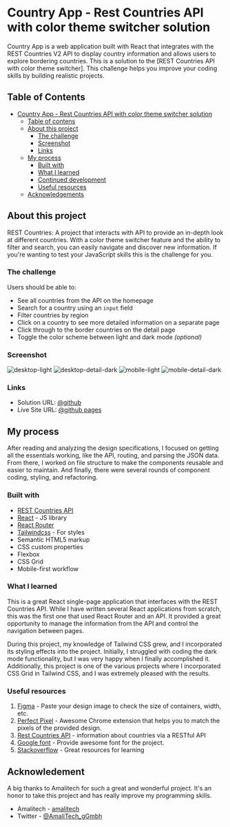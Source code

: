 # Country App - Rest Countries API with color theme switcher solution
Country App is a web application built with React that integrates with the REST Countries V2 API to display country information and allows users to explore bordering countries. This is a solution to the [REST Countries API with color theme switcher]. This challenge helps you improve your coding skills by building realistic projects. 


## Table of Contents

- [Country App - Rest Countries API with color theme switcher solution](#country-app---rest-countries-api-with-color-theme-switcher-solution)
    - [Table of contens](#table-of-contents)
    - [About this project](#about-this-project)
        - [The challenge](#the-challenge)
        - [Screenshot](#screenshot)
        - [Links](#links)
    - [My process](#my-process)
        - [Built with](#built-with)
        - [What I learned](#what-i-learned)
        - [Continued development](#continued-development)
        - [Useful resources](#useful-resources)
  - [Acknowledgements](#acknowledgement)

## About this project

REST Countries: A project that interacts with API to provide an in-depth look at different countries. With a color theme switcher feature and the ability to filter and search, you can easily navigate and discover new information. If you're wanting to test your JavaScript skills this is the challenge for you.


### The challenge

Users should be able to:

- See all countries from the API on the homepage
- Search for a country using an `input` field
- Filter countries by region
- Click on a country to see more detailed information on a separate page
- Click through to the border countries on the detail page
- Toggle the color scheme between light and dark mode *(optional)*

### Screenshot
![desktop-light](https://github.com/iamernesto14/RestCountry-App/assets/44618031/72d6e984-f378-4d84-a45a-9cec743d3291)
![desktop-detail-dark](https://github.com/iamernesto14/RestCountry-App/assets/44618031/002a8af5-9ce5-4a48-ac47-182860200048)
![mobile-light](https://github.com/iamernesto14/RestCountry-App/assets/44618031/b664e14f-db54-4420-b87e-1c8e6d4946cf)
![mobile-detail-dark](https://github.com/iamernesto14/RestCountry-App/assets/44618031/da3ad034-6bc4-4709-b517-8211f7ea525f)

### Links

- Solution URL: [@github](https://github.com/iamernesto14/RestCountry-App)
- Live Site URL: [@github pages]()

## My process

After reading and analyzing the design specifications, I focused on getting all the essentials working, like the API, routing, and parsing the JSON data. From there, I worked on file structure to make the components reusable and easier to maintain.  And finally, there were several rounds of component coding, styling, and refactoring.

### Built with

- [REST Countries API](https://restcountries.com/v3.1/all)
- [React](https://reactjs.org/) - JS library
- [React Router](https://reactrouter.com/core/guides/quick-start)
- [Tailwindcss](https://tailwindcss.com/) - For styles
- Semantic HTML5 markup
- CSS custom properties
- Flexbox
- CSS Grid
- Mobile-first workflow

### What I learned

This is a great React single-page application that interfaces with the REST Countries API. While I have written several React applications from scratch, this was the first one that used React Router and an API. It provided a great opportunity to manage the information from the API and control the navigation between pages.

During this project, my knowledge of Tailwind CSS grew, and I incorporated its styling effects into the project. Initially, I struggled with coding the dark mode functionality, but I was very happy when I finally accomplished it. Additionally, this project is one of the various projects where I incorporated CSS Grid in Tailwind CSS, and I was extremely pleased with the results.

### Useful resources

1. <a href="https://www.figma.com/">Figma</a> - Paste your design image to check the size of containers, width, etc.
2. <a href="https://chrome.google.com/webstore/detail/perfectpixel-by-welldonec/dkaagdgjmgdmbnecmcefdhjekcoceebi">Perfect Pixel</a> - Awesome Chrome extension that helps you to match the pixels of the provided design.
3. <a href="https://restcountries.com/">Rest Countries API</a> - information about countries via a RESTful API
4. <a href="https://www.framer.com/motion/">Google font</a>  - Provide awesome font for the project.
4. <a href='https://stackoverflow.com/questions'>Stackoverflow</a> - Great resources for learning

## Acknowledement

A big thanks to Amalitech for such a great and wonderful project. It's an honor to take this project and has really improve my programming skills.
- Amalitech - [amalitech](https://amalitech.org/)
- Twitter - [@AmaliTech_gGmbh](https://twitter.com/AmaliTech_gGmbh)
<!-- ## Features

- Fetches country data from the REST Countries V2 API
- Displays a list of countries with their names
- Allows users to click on a country to view detailed information including capital, population, and bordering countries.
- Enables users to click on a bordering country to view its details -->

